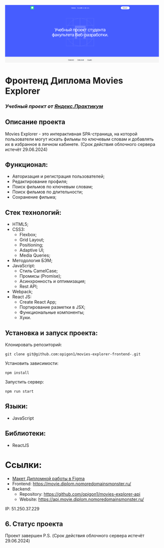 <img src="./src/images/promo-md.png">

# Фронтенд Диплома Movies Explorer
### *Учебный проект от [Яндекс.Практикум](https://practicum.yandex.ru/web/)*

## Описание проекта
Movies Explorer - это интерактивная SPA-страница, на которой пользователи могут искать фильмы по ключевым словам и добавлять их в избранное в личном кабинете. 
(Срок действия облочного сервера истечёт  29.06.2024)
## Функционал:
- Авторизация и регистрация пользователей;
- Редактирование профиля;
- Поиск фильмов по ключевым словам;
- Поиск фильмов по длительности;
- Сохранение фильма;

## Стек технологий:
- HTML5;
- CSS3:
  - Flexbox;
  - Grid Layout;
  - Positioning;
  - Adaptive UI;
  - Media Queries;
- Методология БЭМ;
- JavaScript:
  - Стиль CamelCase;
  - Промисы (Promise);
  - Асинхронность и оптимизация;
  - Rest API;
- Webpack;
- React JS:
  - Create React App;
  - Портирование разметки в JSX;
  - Функциональные компоненты;
  - Хуки.

## Установка и запуск проекта:
Клонировать репозиторий:

    git clone git@github.com:opigon1/movies-explorer-frontend-.git

Установить зависимости:

    npm install

Запустить сервер:

    npm run start


## Языки:
- JavaScript

## Библиотеки:
- ReactJS

# Ссылки:
- [Макет Дипломной работы в Figma](https://www.figma.com/file/6FMWkB94wE7KTkcCgUXtnC/Дипломный-проект?type=design&node-id=1-298&mode=design&t=C3GMeJaY5kKKKLmL-0)
- Frontend: https://movie.diplom.nomoredomainsmonster.ru/
- Backend: 
  - Repository: https://github.com/opigon1/movies-explorer-api
  - Website: https://api.movie.diplom.nomoredomainsmonster.ru/

IP: 51.250.37.229

<a name="enhancement"><h2>6. Статус проекта</h2></a>
Проект завершен
P.S.  (Срок действия облочного сервера истечёт 29.06.2024)
